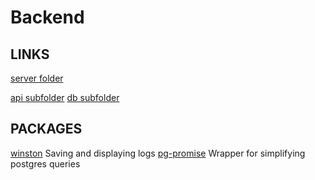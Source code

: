 # Backend

## LINKS

[server folder](/server/)

[api subfolder](/server/api)
[db subfolder](/server/db)

## PACKAGES

[winston](https://github.com/winstonjs/winston) Saving and displaying logs
[pg-promise](https://github.com/vitaly-t/pg-promise) Wrapper for simplifying postgres queries
